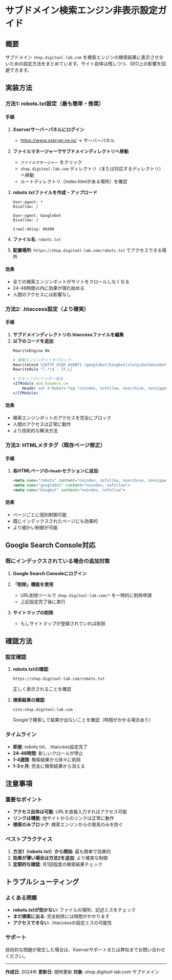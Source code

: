 # サブドメイン検索エンジン非表示設定ガイド

## 概要
サブドメイン `shop.digitool-lab.com` を検索エンジンの検索結果に表示させないための設定方法をまとめています。サイト自体は残しつつ、SEO上の影響を回避できます。

## 実装方法

### 方法1: robots.txt設定（最も簡単・推奨）

#### 手順
1. **Xserverサーバーパネルにログイン**
   - https://www.xserver.ne.jp/ → サーバーパネル

2. **ファイルマネージャーでサブドメインディレクトリへ移動**
   - `ファイルマネージャー` をクリック
   - `shop.digitool-lab.com` ディレクトリ（または対応するディレクトリ）へ移動
   - ルートディレクトリ（index.htmlがある場所）を確認

3. **robots.txtファイルを作成・アップロード**
   ```
   User-agent: *
   Disallow: /
   
   User-agent: Googlebot
   Disallow: /
   
   Crawl-delay: 86400
   ```

4. **ファイル名**: `robots.txt`
5. **配置場所**: `https://shop.digitool-lab.com/robots.txt` でアクセスできる場所

#### 効果
- 全ての検索エンジンボットがサイトをクロールしなくなる
- 24-48時間以内に効果が現れ始める
- 人間のアクセスには影響なし

### 方法2: .htaccess設定（より確実）

#### 手順
1. **サブドメインディレクトリの.htaccessファイルを編集**
2. **以下のコードを追加**:
   ```apache
   RewriteEngine On
   
   # 検索エンジンボットをブロック
   RewriteCond %{HTTP_USER_AGENT} (googlebot|bingbot|slurp|duckduckbot) [NC]
   RewriteRule ^(.*)$ - [F,L]
   
   # セキュリティヘッダー追加
   <IfModule mod_headers.c>
       Header set X-Robots-Tag "noindex, nofollow, noarchive, nosnippet"
   </IfModule>
   ```

#### 効果
- 検索エンジンボットのアクセスを完全にブロック
- 人間のアクセスは正常に動作
- より技術的な解決方法

### 方法3: HTMLメタタグ（既存ページ修正）

#### 手順
1. **各HTMLページの`<head>`セクションに追加**:
   ```html
   <meta name="robots" content="noindex, nofollow, noarchive, nosnippet">
   <meta name="googlebot" content="noindex, nofollow">
   <meta name="bingbot" content="noindex, nofollow">
   ```

#### 効果
- ページごとに個別制御可能
- 既にインデックスされたページにも効果的
- より細かい制御が可能

## Google Search Console対応

### 既にインデックスされている場合の追加対策

1. **Google Search Consoleにログイン**
2. **「削除」機能を使用**
   - URL削除ツールで `shop.digitool-lab.com/*` を一時的に削除申請
   - 上記設定完了後に実行

3. **サイトマップの削除**
   - もしサイトマップが登録されていれば削除

## 確認方法

### 設定確認
1. **robots.txtの確認**:
   ```
   https://shop.digitool-lab.com/robots.txt
   ```
   正しく表示されることを確認

2. **検索結果の確認**:
   ```
   site:shop.digitool-lab.com
   ```
   Googleで検索して結果が出ないことを確認（時間がかかる場合あり）

### タイムライン
- **即座**: robots.txt、.htaccess設定完了
- **24-48時間**: 新しいクロールが停止
- **1-4週間**: 検索結果から徐々に削除
- **1-3ヶ月**: 完全に検索結果から消える

## 注意事項

### 重要なポイント
- **アクセス自体は可能**: URLを直接入力すればアクセス可能
- **リンクは機能**: 他サイトからのリンクは正常に動作
- **検索のみブロック**: 検索エンジンからの発見のみを防ぐ

### ベストプラクティス
1. **方法1（robots.txt）から開始**: 最も簡単で効果的
2. **効果が薄い場合は方法2を追加**: より確実な制御
3. **定期的な確認**: 月1回程度の検索結果チェック

## トラブルシューティング

### よくある問題
- **robots.txtが効かない**: ファイルの場所、記述ミスをチェック
- **まだ検索に出る**: 完全削除には時間がかかります
- **アクセスできない**: .htaccessの設定ミスの可能性

### サポート
技術的な問題が発生した場合は、Xserverサポートまたは弊社までお問い合わせください。

---

**作成日**: 2024年
**更新日**: 随時更新
**対象**: shop.digitool-lab.com サブドメイン 
 
 